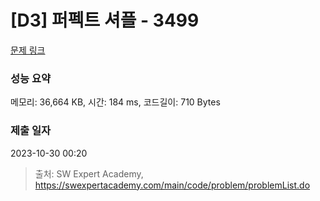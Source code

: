# [D3] 퍼펙트 셔플 - 3499 

[문제 링크](https://swexpertacademy.com/main/code/problem/problemDetail.do?contestProbId=AWGsRbk6AQIDFAVW) 

### 성능 요약

메모리: 36,664 KB, 시간: 184 ms, 코드길이: 710 Bytes

### 제출 일자

2023-10-30 00:20



> 출처: SW Expert Academy, https://swexpertacademy.com/main/code/problem/problemList.do
